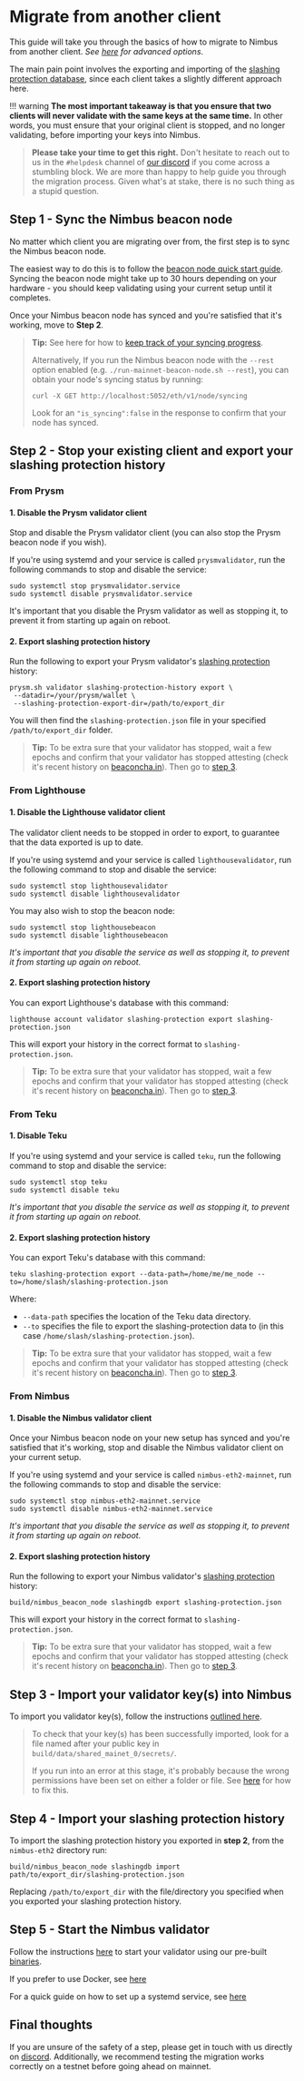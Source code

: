 # Migrate from another client

This guide will take you through the basics of how to migrate to Nimbus from another client. *See [here](./migration-options.md) for advanced options*.

The main pain point involves the exporting and importing of the [slashing protection database](https://eips.ethereum.org/EIPS/eip-3076), since each client takes a slightly different approach here.

!!! warning
    **The most important takeaway is that you ensure that two clients will never validate with the same keys at the same time.** In other words, you must ensure that your original client is stopped, and no longer validating, before importing your keys into Nimbus.

> **Please take your time to get this right.** Don't hesitate to reach out to us in the `#helpdesk` channel of [our discord](https://discord.gg/j3nYBUeEad) if you come across a stumbling block. We are more than happy to help guide you through the migration process. Given what's at stake, there is no such thing as a stupid question.

## Step 1 - Sync the Nimbus beacon node
No matter which client you are migrating over from, the first step is to sync the Nimbus beacon node.

The easiest way to do this is to follow the [beacon node quick start guide](./quick-start.md).  Syncing the beacon node might take up to 30 hours depending on your hardware - you should keep validating using your current setup until it completes.

Once your Nimbus beacon node has synced and you're satisfied that it's working, move to **Step 2**.

> **Tip:** See here for how to [keep track of your syncing progress](keep-an-eye.md#keep-track-of-your-syncing-progress).
>
> Alternatively, If you run the Nimbus beacon node with the `--rest` option enabled (e.g. `./run-mainnet-beacon-node.sh --rest`), you can obtain your node's syncing status by running:
>
> ```
> curl -X GET http://localhost:5052/eth/v1/node/syncing
> ```
>
> Look for an `"is_syncing":false` in the response to confirm that your node has synced.

## Step 2 - Stop your existing client and export your slashing protection history


### From Prysm

#### 1. Disable the Prysm validator client

Stop and disable the Prysm validator client (you can also stop the Prysm beacon node if you wish).


If you're using systemd and your service is called `prysmvalidator`, run the following commands to stop and disable the service:

```
sudo systemctl stop prysmvalidator.service
sudo systemctl disable prysmvalidator.service
```

It's important that you disable the Prysm validator as well as stopping it, to prevent it from starting up again on reboot.

#### 2. Export slashing protection history

Run the following to export your Prysm validator's [slashing protection](https://eips.ethereum.org/EIPS/eip-3076) history:

```
prysm.sh validator slashing-protection-history export \
 --datadir=/your/prysm/wallet \
 --slashing-protection-export-dir=/path/to/export_dir
```

You will then find the `slashing-protection.json` file in your specified `/path/to/export_dir` folder.

> **Tip:** To be extra sure that your validator has stopped, wait a few epochs and confirm that your validator has stopped attesting (check it's recent history on [beaconcha.in](https://beaconcha.in/)). Then go to [step 3](./migration.md#step-3---import-your-validator-keys-into-nimbus).

### From Lighthouse

#### 1. Disable the Lighthouse validator client

The validator client needs to be stopped in order to export, to guarantee that the data exported is up to date.

If you're using systemd and your service is called `lighthousevalidator`, run the following command to stop and disable the service:


```
sudo systemctl stop lighthousevalidator
sudo systemctl disable lighthousevalidator
```

You may also wish to stop the beacon node:
```
sudo systemctl stop lighthousebeacon
sudo systemctl disable lighthousebeacon
```

*It's important that you disable the service as well as stopping it, to prevent it from starting up again on reboot.*

#### 2. Export slashing protection history

You can export Lighthouse's database with this command:
```
lighthouse account validator slashing-protection export slashing-protection.json
```

This will export your history in the correct format to `slashing-protection.json`.

> **Tip:** To be extra sure that your validator has stopped, wait a few epochs and confirm that your validator has stopped attesting (check it's recent history on [beaconcha.in](https://beaconcha.in/)). Then go to [step 3](./migration.md#step-3---import-your-validator-keys-into-nimbus).

### From Teku

#### 1. Disable Teku

If you're using systemd and your service is called `teku`, run the following command to stop and disable the service:

```
sudo systemctl stop teku
sudo systemctl disable teku
```

*It's important that you disable the service as well as stopping it, to prevent it from starting up again on reboot.*


#### 2. Export slashing protection history

You can export Teku's database with this command:

```
teku slashing-protection export --data-path=/home/me/me_node --to=/home/slash/slashing-protection.json
```

Where:

- `--data-path` specifies the location of the Teku data directory.
- `--to` specifies the file to export the slashing-protection data to (in this case `/home/slash/slashing-protection.json`).

> **Tip:** To be extra sure that your validator has stopped, wait a few epochs and confirm that your validator has stopped attesting (check it's recent history on [beaconcha.in](https://beaconcha.in/)). Then go to [step 3](./migration.md#step-3---import-your-validator-keys-into-nimbus).

### From Nimbus

#### 1. Disable the Nimbus validator client

Once your Nimbus beacon node on your new setup has synced and you're satisfied that it's working, stop and disable the Nimbus validator client on your current setup.

If you're using systemd and your service is called `nimbus-eth2-mainnet`, run the following commands to stop and disable the service:

```
sudo systemctl stop nimbus-eth2-mainnet.service
sudo systemctl disable nimbus-eth2-mainnet.service
```

*It's important that you disable the service as well as stopping it, to prevent it from starting up again on reboot.*

#### 2. Export slashing protection history

Run the following to export your Nimbus validator's [slashing protection](https://eips.ethereum.org/EIPS/eip-3076) history:

```
build/nimbus_beacon_node slashingdb export slashing-protection.json
```

This will export your history in the correct format to `slashing-protection.json`.

> **Tip:** To be extra sure that your validator has stopped, wait a few epochs and confirm that your validator has stopped attesting (check it's recent history on [beaconcha.in](https://beaconcha.in/)). Then go to [step 3](./migration.md#step-3---import-your-validator-keys-into-nimbus).


## Step 3 - Import your validator key(s) into Nimbus
To import you validator key(s), follow the instructions [outlined here](./keys.md).

> To check that your key(s) has been successfully imported, look for a file named after your public key in `build/data/shared_mainet_0/secrets/`.
>
> If you run into an error at this stage, it's probably because the wrong permissions have been set on either a folder or file. See [here](faq.md#folder-permissions) for how to fix this.


## Step 4 - Import your slashing protection history

To import the slashing protection history you exported in **step 2**, from the `nimbus-eth2` directory run:

```
build/nimbus_beacon_node slashingdb import path/to/export_dir/slashing-protection.json
```

Replacing `/path/to/export_dir` with the file/directory you specified when you exported your slashing protection history.

## Step 5 - Start the Nimbus validator

Follow the instructions [here](./connect-eth2.md) to start your validator using our pre-built [binaries](./binaries.md).

If you prefer to use Docker, see [here](./docker.md)

For a quick guide on how to set up a systemd service, see [here](./beacon-node-systemd.md)


## Final thoughts

If you are unsure of the safety of a step, please get in touch with us directly on [discord](https://discord.gg/nnNEBvHu3m). Additionally, we recommend testing the migration works correctly on a testnet before going ahead on mainnet.






